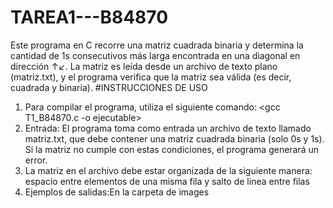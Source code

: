 # TAREA1---B84870
Este programa en C recorre una matriz cuadrada binaria y determina la cantidad de 1s consecutivos más larga encontrada en una diagonal en dirección ↑↙. La matriz es leída desde un archivo de texto plano (matriz.txt), y el programa verifica que la matriz sea válida (es decir, cuadrada y binaria).
#INSTRUCCIONES DE USO
1. Para compilar el programa, utiliza el siguiente comando: <gcc T1_B84870.c -o ejecutable>
2. Entrada: El programa toma como entrada un archivo de texto llamado matriz.txt, que debe contener una matriz cuadrada binaria (solo 0s y 1s). Si la matriz no cumple con estas condiciones, el programa generará un error.
3. La matriz en el archivo debe estar organizada de la siguiente manera: espacio entre elementos de una misma fila y salto de linea entre filas
4. Ejemplos de salidas:En la carpeta de images


